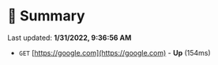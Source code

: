 # 📖 Summary
Last updated: **1/31/2022, 9:36:56 AM**

- `GET` [https://google.com](https://google.com) - **Up** (154ms)
